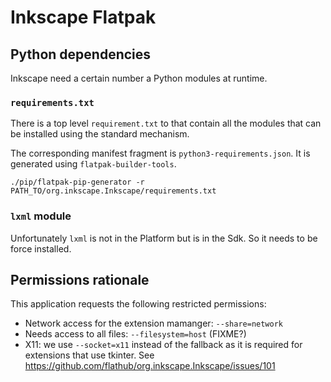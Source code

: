 # Inkscape Flatpak

## Python dependencies

Inkscape need a certain number a Python modules at runtime.

### `requirements.txt`

There is a top level `requirement.txt` to that contain all the modules
that can be installed using the standard mechanism.

The corresponding manifest fragment is `python3-requirements.json`. It
is generated using `flatpak-builder-tools`.
```
./pip/flatpak-pip-generator -r PATH_TO/org.inkscape.Inkscape/requirements.txt
```

### `lxml` module

Unfortunately `lxml` is not in the Platform but is in the Sdk. So it needs
to be force installed.

## Permissions rationale

This application requests the following restricted permissions:

- Network access for the extension mamanger: `--share=network`
- Needs access to all files: `--filesystem=host` (FIXME?)
- X11: we use `--socket=x11` instead of the fallback as it is required
  for extensions that use tkinter. See
  https://github.com/flathub/org.inkscape.Inkscape/issues/101
